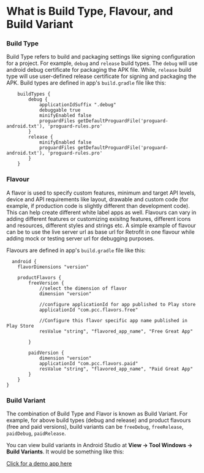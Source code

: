 # What is Build Type, Flavour, and Build Variant

### Build Type
Build Type refers to build and packaging settings like signing configuration for a project. For example, ```debug``` and ```release``` build types. 
The ```debug``` will use android debug certificate for packaging the APK file. While, ```release``` build type will use user-defined release certificate for signing and packaging the APK.
Build types are defined in app's ```build.gradle``` file like this:

````
    buildTypes {
        debug {
            applicationIdSuffix ".debug"
            debuggable true
            minifyEnabled false
            proguardFiles getDefaultProguardFile('proguard-android.txt'), 'proguard-rules.pro'
        }
        release {
            minifyEnabled false
            proguardFiles getDefaultProguardFile('proguard-android.txt'), 'proguard-rules.pro'
        }
    }
````
### Flavour
A flavor is used to specify custom features, minimum and target API levels, device and API requirements like layout, drawable and custom code (for example, if production code is slightly different than development code). This can help create different white label apps as well. Flavours can vary in adding different features or customizing exisitng features, different icons and resources, different styles and strings etc. A simple example of flavour can be to use the live server url as base url for Retrofit in one flavour while adding mock or testing server url for debugging purposes.

Flavours are defined in app's ```build.gradle``` file like this:
```
  android {
    flavorDimensions "version"

    productFlavors {
        freeVersion {
            //select the dimension of flavor
            dimension "version"

            //configure applicationId for app published to Play store
            applicationId "com.pcc.flavors.free"

            //Configure this flavor specific app name published in Play Store
            resValue "string", "flavored_app_name", "Free Great App"

        }

        paidVersion {
            dimension "version"
            applicationId "com.pcc.flavors.paid"
            resValue "string", "flavored_app_name", "Paid Great App"
        }
    }
}
```

### Build Variant
The combination of Build Type and Flavor is known as Build Variant. For example, for above build types (debug and release) and product flavours (free and paid versions), build variants can be ```freeDebug```, ```freeRelease```, ```paidDebug```, ```paidRelease```.

You can view build variants in Android Studio at **View -> Tool Windows -> Build Variants**. It would be something like this:

[Click for a demo app here](https://github.com/nataraj06/GradleBuildFlavour)
